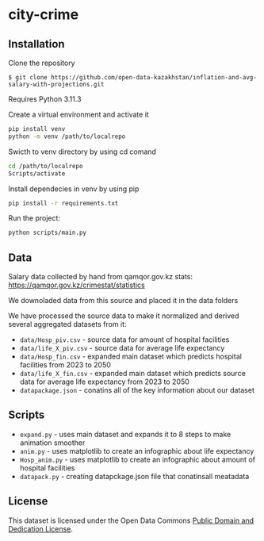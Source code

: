 # city-crime

## Installation

Clone the repository
```shell
$ git clone https://github.com/open-data-kazakhstan/inflation-and-avg-salary-with-projections.git
```

Requires Python 3.11.3 

Create a virtual environment and activate it 
```bash
pip install venv
python -m venv /path/to/localrepo
```

Swicth to venv directory by using cd comand
```bash
cd /path/to/localrepo
Scripts/activate
```

Install dependecies in venv by using pip
```bash
pip install -r requirements.txt
```

Run the project:
```bash
python scripts/main.py
```

## Data 

Salary data collected by hand from qamqor.gov.kz stats: https://qamqor.gov.kz/crimestat/statistics

We downoladed data from this source and placed it in the data folders 

We have processed the source data to make it normalized and derived  several aggregated datasets from it:

* `data/Hosp_piv.csv` - sourсe data for amount of hospital facilities
* `data/life_X_piv.csv` - sourсe data for average life expectancy
* `data/Hosp_fin.csv` - expanded main dataset which predicts hospital facilities from 2023 to 2050
* `data/life_X_fin.csv` - expanded main dataset which predicts sourсe data for average life expectancy from 2023 to 2050
* `datapackage.json` - conatins all of the key information about our dataset

## Scripts

* `expand.py` - uses main dataset and expands it to 8 steps to make animation smoother
* `anim.py` - uses matplotlib to create an infographic about life expectancy 
* `Hosp_anim.py` - uses matplotlib to create an infographic about amount of hospital facilities
* `datapack.py` - creating datapckage.json file that conatinsall meatadata

## License

This dataset is licensed under the Open Data Commons [Public Domain and Dedication License][pddl].

[pddl]: https://www.opendatacommons.org/licenses/pddl/1-0/
